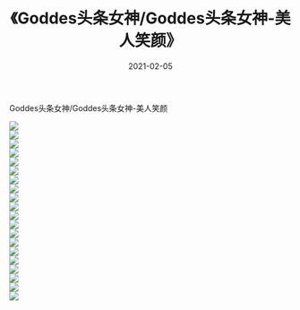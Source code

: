 ﻿---
layout: post
title:  《Goddes头条女神/Goddes头条女神-美人笑颜》
date:   2021-02-05
img: http://img.660000.xyz/Sharelink/网络美图/2021/Goddes头条女神/Goddes头条女神-美人笑颜/000.jpg
categories: [美女, 清纯, 唯美]
---

Goddes头条女神/Goddes头条女神-美人笑颜

 ![](http://img.660000.xyz/Sharelink/网络美图/2021/Goddes头条女神/Goddes头条女神-美人笑颜/001.jpg) <br>![](http://img.660000.xyz/Sharelink/网络美图/2021/Goddes头条女神/Goddes头条女神-美人笑颜/002.jpg) <br>![](http://img.660000.xyz/Sharelink/网络美图/2021/Goddes头条女神/Goddes头条女神-美人笑颜/003.jpg) <br>![](http://img.660000.xyz/Sharelink/网络美图/2021/Goddes头条女神/Goddes头条女神-美人笑颜/004.jpg) <br>![](http://img.660000.xyz/Sharelink/网络美图/2021/Goddes头条女神/Goddes头条女神-美人笑颜/005.jpg) <br>![](http://img.660000.xyz/Sharelink/网络美图/2021/Goddes头条女神/Goddes头条女神-美人笑颜/006.jpg) <br>![](http://img.660000.xyz/Sharelink/网络美图/2021/Goddes头条女神/Goddes头条女神-美人笑颜/007.jpg) <br>![](http://img.660000.xyz/Sharelink/网络美图/2021/Goddes头条女神/Goddes头条女神-美人笑颜/008.jpg) <br>![](http://img.660000.xyz/Sharelink/网络美图/2021/Goddes头条女神/Goddes头条女神-美人笑颜/009.jpg) <br>![](http://img.660000.xyz/Sharelink/网络美图/2021/Goddes头条女神/Goddes头条女神-美人笑颜/010.jpg) <br>![](http://img.660000.xyz/Sharelink/网络美图/2021/Goddes头条女神/Goddes头条女神-美人笑颜/011.jpg) <br>![](http://img.660000.xyz/Sharelink/网络美图/2021/Goddes头条女神/Goddes头条女神-美人笑颜/012.jpg) <br>![](http://img.660000.xyz/Sharelink/网络美图/2021/Goddes头条女神/Goddes头条女神-美人笑颜/013.jpg) <br>![](http://img.660000.xyz/Sharelink/网络美图/2021/Goddes头条女神/Goddes头条女神-美人笑颜/014.jpg) <br>![](http://img.660000.xyz/Sharelink/网络美图/2021/Goddes头条女神/Goddes头条女神-美人笑颜/015.jpg) <br>![](http://img.660000.xyz/Sharelink/网络美图/2021/Goddes头条女神/Goddes头条女神-美人笑颜/016.jpg) <br>![](http://img.660000.xyz/Sharelink/网络美图/2021/Goddes头条女神/Goddes头条女神-美人笑颜/017.jpg) <br>![](http://img.660000.xyz/Sharelink/网络美图/2021/Goddes头条女神/Goddes头条女神-美人笑颜/018.jpg) <br>![](http://img.660000.xyz/Sharelink/网络美图/2021/Goddes头条女神/Goddes头条女神-美人笑颜/019.jpg) <br>![](http://img.660000.xyz/Sharelink/网络美图/2021/Goddes头条女神/Goddes头条女神-美人笑颜/020.jpg) <br>